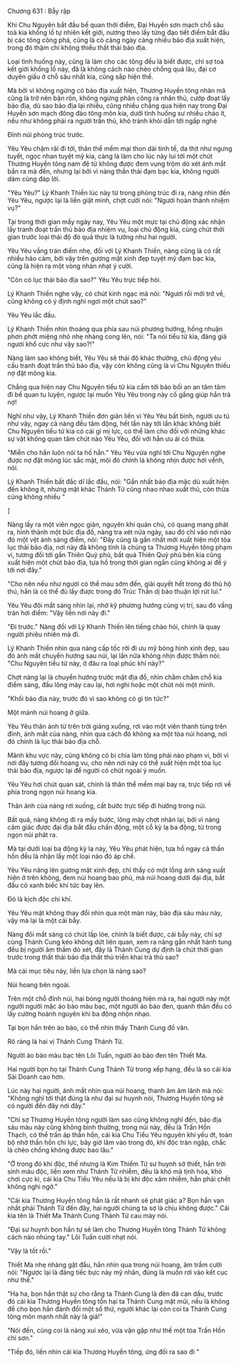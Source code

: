 




Chương 631 : Bẫy rập


Khi Chu Nguyên bắt đầu bế quan thời điểm, Đại Huyền sơn mạch chỗ sâu toà kia khổng lồ tự nhiên kết giới, nương theo lấy từng đạo tiết điểm bắt đầu bị các tông công phá, cũng là có càng ngày càng nhiều bảo địa xuất hiện, trong đó thậm chí không thiếu thất thải bảo địa.

Loại tình huống này, cũng là làm cho các tông đều là biết được, chỉ sợ toà kết giới khổng lồ này, đã là không cách nào chèo chống quá lâu, đại cơ duyên giấu ở chỗ sâu nhất kia, cũng sắp hiện thế.

Mà bởi vì không ngừng có bảo địa xuất hiện, Thương Huyền tông nhân mã cũng là trở nên bận rộn, không ngừng phân công ra nhân thủ, cướp đoạt lấy bảo địa, dù sao bảo địa lại nhiều, cũng nhiều chẳng qua hiện nay trong Đại Huyền sơn mạch đông đảo tông môn kia, dưới tình huống sư nhiều cháo ít, nếu như không phái ra người trấn thủ, khó tránh khỏi dẫn tới ngấp nghé

Đỉnh núi phòng trúc trước.

Yêu Yêu chậm rãi đi tới, thân thể mềm mại thon dài tinh tế, da thịt như ngưng tuyết, ngọc nhan tuyệt mỹ kia, càng là làm cho lúc này lui tới một chút Thương Huyền tông nam đệ tử không được đem vụng trộm dò xét ánh mắt bắn ra mà đến, nhưng lại bởi vì nàng thần thái đạm bạc kia, không người dám cùng đáp lời.

"Yêu Yêu?" Lý Khanh Thiền lúc này từ trong phòng trúc đi ra, nàng nhìn đến Yêu Yêu, ngược lại là liền giật mình, chợt cười nói: "Ngươi hoàn thành nhiệm vụ?"

Tại trong thời gian mấy ngày nay, Yêu Yêu một mực tại chủ động xác nhận lấy tranh đoạt trấn thủ bảo địa nhiệm vụ, loại chủ động kia, cùng chút thời gian trước loại thái độ đó quả thực là tưởng như hai người.

Yêu Yêu vầng trán điểm nhẹ, đối với Lý Khanh Thiền, nàng cũng là có rất nhiều hảo cảm, bởi vậy trên gương mặt xinh đẹp tuyệt mỹ đạm bạc kia, cũng là hiện ra một vòng nhàn nhạt ý cười.

"Còn có lục thải bảo địa sao?" Yêu Yêu trực tiếp hỏi.

Lý Khanh Thiền nghe vậy, có chút kinh ngạc mà nói: "Ngươi rồi mới trở về, cũng không có ý định nghỉ ngơi một chút sao?"

Yêu Yêu lắc đầu.

Lý Khanh Thiền nhìn thoáng qua phía sau núi phương hướng, hồng nhuận phơn phớt miệng nhỏ nhẹ nhàng cong lên, nói: "Ta nói tiểu tử kia, đáng giá ngươi khổ cực như vậy sao?!"

Nàng làm sao không biết, Yêu Yêu sẽ thái độ khác thường, chủ động yêu cầu tranh đoạt trấn thủ bảo địa, vậy còn không cũng là vì Chu Nguyên thiếu nợ đặt mông kia.

Chẳng qua hiện nay Chu Nguyên tiểu tử kia cầm tới bảo bối an an tâm tâm đi bế quan tu luyện, ngược lại muốn Yêu Yêu trong này cố gắng giúp hắn trả nợ!

Nghĩ như vậy, Lý Khanh Thiền đơn giản liền vì Yêu Yêu bất bình, người ưu tú như vậy, ngay cả nàng đều tâm động, hết lần này tới lần khác không biết Chu Nguyên tiểu tử kia có cái gì mị lực, có thể làm cho đối với những khác sự vật không quan tâm chút nào Yêu Yêu, đối với hắn ưu ái có thừa.

"Miễn cho hắn luôn nói ta hố hắn." Yêu Yêu vừa nghĩ tới Chu Nguyên nghe được nợ đặt mông lúc sắc mặt, môi đỏ chính là không nhịn được hơi vểnh, nói.

Lý Khanh Thiền bất đắc dĩ lắc đầu, nói: "Gần nhất bảo địa mặc dù xuất hiện đến không ít, nhưng mặt khác Thánh Tử cũng nhao nhao xuất thủ, còn thừa cũng không nhiều "

]

Nàng lấy ra một viên ngọc giản, nguyên khí quán chú, có quang mang phát ra, hình thành một bức địa đồ, nàng tra xét nửa ngày, sau đó chỉ vào nơi nào đó một vệt ánh sáng điểm, nói: "Đây cũng là gần nhất mới xuất hiện một tòa lục thải bảo địa, nơi này đã không tính là chúng ta Thương Huyền tông phạm vi, tương đối tới gần Thiên Quỷ phủ, bất quá Thiên Quỷ phủ bên kia cũng xuất hiện một chút bảo địa, tựa hồ trong thời gian ngắn cũng không ai để ý tới nơi đây."

"Cho nên nếu như ngươi có thể mau sớm đến, giải quyết hết trong đó thủ hộ thú, hẳn là có thể đủ lấy được trong đó Trúc Thần dị bảo thuận lợi rút lui."

Yêu Yêu đôi mắt sáng nhìn lại, nhớ kỹ phương hướng cùng vị trí, sau đó vầng trán hơi điểm: "Vậy liền nơi này đi."

"Đi trước." Nàng đối với Lý Khanh Thiền lên tiếng chào hỏi, chính là quay người phiêu nhiên mà đi.

Lý Khanh Thiền nhìn qua nàng cấp tốc rời đi ưu mỹ bóng hình xinh đẹp, sau đó ánh mắt chuyển hướng sau núi, lại lần nữa không nhịn được thầm nói: "Chu Nguyên tiểu tử này, ở đâu ra loại phúc khí này?"

Chợt nàng lại là chuyển hướng trước mặt địa đồ, nhìn chằm chằm chỗ kia điểm sáng, đầu lông mày cau lại, hơi nghi hoặc một chút nói một mình.

"Khối bảo địa này, trước đó vì sao không có gì tin tức?"

Một mảnh núi hoang ở giữa.

Yêu Yêu thân ảnh từ trên trời giáng xuống, rơi vào một viên thanh tùng trên đỉnh, ánh mắt của nàng, nhìn qua cách đó không xa một tòa núi hoang, nơi đó chính là lục thải bảo địa chỗ.

Mảnh khu vực này, cũng không có bị chia làm tông phái nào phạm vi, bởi vì nơi đây tương đối hoang vu, cho nên nơi này có thể xuất hiện một tòa lục thải bảo địa, ngược lại để người có chút ngoài ý muốn.

Yêu Yêu hơi chút quan sát, chính là thân thể mềm mại bay ra, trực tiếp rơi về phía trong ngọn núi hoang kia.

Thân ảnh của nàng rơi xuống, cất bước trực tiếp đi hướng trong núi.

Bất quá, nàng không đi ra mấy bước, lông mày chợt nhăn lại, bởi vì nàng cảm giác được đại địa bắt đầu chấn động, một cỗ kỳ lạ ba động, từ trong ngọn núi phát ra.

Mà tại dưới loại ba động kỳ lạ này, Yêu Yêu phát hiện, tựa hồ ngay cả thần hồn đều là nhận lấy một loại nào đó áp chế.

Yêu Yêu nâng lên gương mặt xinh đẹp, chỉ thấy có một lồng ánh sáng xuất hiện ở trên không, đem núi hoang bao phủ, mà núi hoang dưới đại địa, bắt đầu có xanh biếc khí tức bay lên.

Đó là kịch độc chi khí.

Yêu Yêu mặt không thay đổi nhìn qua một màn này, bảo địa sáu màu này, vậy mà lại là một cái bẫy.

Nàng đôi mắt sáng có chút lấp lóe, chính là biết được, cái bẫy này, chỉ sợ cùng Thánh Cung kéo không dứt liên quan, xem ra nàng gần nhất hành tung đều bị người âm thầm dò xét, đây là Thánh Cung dự định là chút thời gian trước trong thất thải bảo địa thất thủ triển khai trả thù sao?

Mà cái mục tiêu này, liền lựa chọn là nàng sao?

Núi hoang bên ngoài.

Trên một chỗ đỉnh núi, hai bóng người thoáng hiện mà ra, hai người này một người người mặc áo bào màu bạc, một người áo bào đen, quanh thân đều có lấy cường hoành nguyên khí ba động nhộn nhạo.

Tại bọn hắn trên áo bào, có thể nhìn thấy Thánh Cung đồ văn.

Rõ ràng là hai vị Thánh Cung Thánh Tử.

Người áo bào màu bạc tên Lôi Tuấn, người áo bào đen tên Thiết Ma.

Hai người bọn họ tại Thánh Cung Thánh Tử trong xếp hạng, đều là so cái kia Sài Doanh cao hơn.

Lúc này hai người, ánh mắt nhìn qua núi hoang, thanh âm âm lãnh mà nói: "Không nghĩ tới thật đúng là như đại sư huynh nói, Thương Huyền tông sẽ có người đến đây nơi đây."

"Chỉ sợ Thương Huyền tông người làm sao cũng không nghĩ đến, bảo địa sáu màu này cũng không bình thường, trong núi này, đều là Trấn Hồn Thạch, có thể trấn áp thần hồn, cái kia Chu Tiểu Yêu nguyên khí yếu ớt, toàn bộ nhờ thần hồn chi lực, bây giờ lâm vào trong đó, khí độc tràn ngập, chắc là chèo chống không được bao lâu."

"Ở trong đó khí độc, thế nhưng là Kim Thiềm Tử sư huynh sở thiết, hắn trời sinh máu độc, liền xem như Thánh Tử nhiễm, đều là khó mà tịnh hóa, khó chơi cực kì, cái kia Chu Tiểu Yêu nếu là bị khí độc xâm nhiễm, hẳn phải chết không nghi ngờ."

"Cái kia Thương Huyền tông hẳn là rất nhanh sẽ phát giác a? Bọn hắn vạn nhất phái Thánh Tử đến đây, hai người chúng ta sợ là chịu không được." Cái kia tên là Thiết Ma Thánh Cung Thánh Tử cau mày nói.

"Đại sư huynh bọn hắn tự sẽ làm cho Thương Huyền tông Thánh Tử không cách nào nhúng tay." Lôi Tuấn cười nhạt nói.

"Vậy là tốt rồi."

Thiết Ma nhẹ nhàng gật đầu, hắn nhìn qua trong núi hoang, âm trầm cười nói: "Ngược lại là đáng tiếc bực này mỹ nhân, đúng là muốn rơi vào kết cục như thế."

"Ha ha, bọn hắn thật sự cho rằng ta Thánh Cung là đèn đã cạn dầu, trước đó cái kia Thương Huyền tông tổn hại ta Thánh Cung mặt mũi, nếu là không để cho bọn hắn đánh đổi một số thứ, người khác lại còn coi ta Thánh Cung tông môn mạnh nhất này là giả!"

"Nói đến, cũng coi là nàng xui xẻo, vừa vặn gặp như thế một tòa Trấn Hồn chi sơn."

"Tiếp đó, liền nhìn cái kia Thương Huyền tông, ứng đối ra sao đi "




